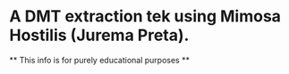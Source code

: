 # A DMT extraction tek using Mimosa Hostilis (Jurema Preta).

** This info is for purely educational purposes **
